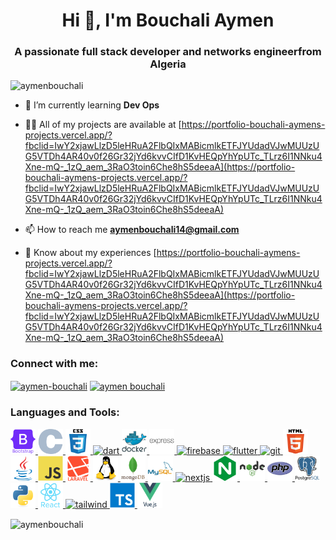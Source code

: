 <h1 align="center">Hi 👋, I'm Bouchali Aymen</h1>
<h3 align="center">A passionate full stack developer and networks engineerfrom Algeria</h3>

<p align="left"> <img src="https://komarev.com/ghpvc/?username=aymenbouchali&label=Profile%20views&color=0e75b6&style=flat" alt="aymenbouchali" /> </p>



- 🌱 I’m currently learning **Dev Ops**

- 👨‍💻 All of my projects are available at [https://portfolio-bouchali-aymens-projects.vercel.app/?fbclid=IwY2xjawLlzD5leHRuA2FlbQIxMABicmlkETFJYUdadVJwMUUzUG5VTDh4AR40v0f26Gr32jYd6kvvCIfD1KvHEQpYhYpUTc_TLrz6I1NNku4Xne-mQ-_1zQ_aem_3RaO3toin6Che8hS5deeaA](https://portfolio-bouchali-aymens-projects.vercel.app/?fbclid=IwY2xjawLlzD5leHRuA2FlbQIxMABicmlkETFJYUdadVJwMUUzUG5VTDh4AR40v0f26Gr32jYd6kvvCIfD1KvHEQpYhYpUTc_TLrz6I1NNku4Xne-mQ-_1zQ_aem_3RaO3toin6Che8hS5deeaA)

- 📫 How to reach me **aymenbouchali14@gmail.com**

- 📄 Know about my experiences [https://portfolio-bouchali-aymens-projects.vercel.app/?fbclid=IwY2xjawLlzD5leHRuA2FlbQIxMABicmlkETFJYUdadVJwMUUzUG5VTDh4AR40v0f26Gr32jYd6kvvCIfD1KvHEQpYhYpUTc_TLrz6I1NNku4Xne-mQ-_1zQ_aem_3RaO3toin6Che8hS5deeaA](https://portfolio-bouchali-aymens-projects.vercel.app/?fbclid=IwY2xjawLlzD5leHRuA2FlbQIxMABicmlkETFJYUdadVJwMUUzUG5VTDh4AR40v0f26Gr32jYd6kvvCIfD1KvHEQpYhYpUTc_TLrz6I1NNku4Xne-mQ-_1zQ_aem_3RaO3toin6Che8hS5deeaA)

<h3 align="left">Connect with me:</h3>
<p align="left">
<a href="https://linkedin.com/in/aymen-bouchali" target="blank"><img align="center" src="https://raw.githubusercontent.com/rahuldkjain/github-profile-readme-generator/master/src/images/icons/Social/linked-in-alt.svg" alt="aymen-bouchali" height="30" width="40" /></a>
<a href="https://fb.com/aymen bouchali" target="blank"><img align="center" src="https://raw.githubusercontent.com/rahuldkjain/github-profile-readme-generator/master/src/images/icons/Social/facebook.svg" alt="aymen bouchali" height="30" width="40" /></a>
</p>

<h3 align="left">Languages and Tools:</h3>
<p align="left"> <a href="https://getbootstrap.com" target="_blank" rel="noreferrer"> <img src="https://raw.githubusercontent.com/devicons/devicon/master/icons/bootstrap/bootstrap-plain-wordmark.svg" alt="bootstrap" width="40" height="40"/> </a> <a href="https://www.cprogramming.com/" target="_blank" rel="noreferrer"> <img src="https://raw.githubusercontent.com/devicons/devicon/master/icons/c/c-original.svg" alt="c" width="40" height="40"/> </a> <a href="https://www.w3schools.com/css/" target="_blank" rel="noreferrer"> <img src="https://raw.githubusercontent.com/devicons/devicon/master/icons/css3/css3-original-wordmark.svg" alt="css3" width="40" height="40"/> </a> <a href="https://dart.dev" target="_blank" rel="noreferrer"> <img src="https://www.vectorlogo.zone/logos/dartlang/dartlang-icon.svg" alt="dart" width="40" height="40"/> </a> <a href="https://www.docker.com/" target="_blank" rel="noreferrer"> <img src="https://raw.githubusercontent.com/devicons/devicon/master/icons/docker/docker-original-wordmark.svg" alt="docker" width="40" height="40"/> </a> <a href="https://expressjs.com" target="_blank" rel="noreferrer"> <img src="https://raw.githubusercontent.com/devicons/devicon/master/icons/express/express-original-wordmark.svg" alt="express" width="40" height="40"/> </a> <a href="https://firebase.google.com/" target="_blank" rel="noreferrer"> <img src="https://www.vectorlogo.zone/logos/firebase/firebase-icon.svg" alt="firebase" width="40" height="40"/> </a> <a href="https://flutter.dev" target="_blank" rel="noreferrer"> <img src="https://www.vectorlogo.zone/logos/flutterio/flutterio-icon.svg" alt="flutter" width="40" height="40"/> </a> <a href="https://git-scm.com/" target="_blank" rel="noreferrer"> <img src="https://www.vectorlogo.zone/logos/git-scm/git-scm-icon.svg" alt="git" width="40" height="40"/> </a> <a href="https://www.w3.org/html/" target="_blank" rel="noreferrer"> <img src="https://raw.githubusercontent.com/devicons/devicon/master/icons/html5/html5-original-wordmark.svg" alt="html5" width="40" height="40"/> </a> <a href="https://www.java.com" target="_blank" rel="noreferrer"> <img src="https://raw.githubusercontent.com/devicons/devicon/master/icons/java/java-original.svg" alt="java" width="40" height="40"/> </a> <a href="https://developer.mozilla.org/en-US/docs/Web/JavaScript" target="_blank" rel="noreferrer"> <img src="https://raw.githubusercontent.com/devicons/devicon/master/icons/javascript/javascript-original.svg" alt="javascript" width="40" height="40"/> </a> <a href="https://laravel.com/" target="_blank" rel="noreferrer"> <img src="https://raw.githubusercontent.com/devicons/devicon/master/icons/laravel/laravel-plain-wordmark.svg" alt="laravel" width="40" height="40"/> </a> <a href="https://www.linux.org/" target="_blank" rel="noreferrer"> <img src="https://raw.githubusercontent.com/devicons/devicon/master/icons/linux/linux-original.svg" alt="linux" width="40" height="40"/> </a> <a href="https://www.mongodb.com/" target="_blank" rel="noreferrer"> <img src="https://raw.githubusercontent.com/devicons/devicon/master/icons/mongodb/mongodb-original-wordmark.svg" alt="mongodb" width="40" height="40"/> </a> <a href="https://www.mysql.com/" target="_blank" rel="noreferrer"> <img src="https://raw.githubusercontent.com/devicons/devicon/master/icons/mysql/mysql-original-wordmark.svg" alt="mysql" width="40" height="40"/> </a> <a href="https://nextjs.org/" target="_blank" rel="noreferrer"> <img src="https://cdn.worldvectorlogo.com/logos/nextjs-2.svg" alt="nextjs" width="40" height="40"/> </a> <a href="https://www.nginx.com" target="_blank" rel="noreferrer"> <img src="https://raw.githubusercontent.com/devicons/devicon/master/icons/nginx/nginx-original.svg" alt="nginx" width="40" height="40"/> </a> <a href="https://nodejs.org" target="_blank" rel="noreferrer"> <img src="https://raw.githubusercontent.com/devicons/devicon/master/icons/nodejs/nodejs-original-wordmark.svg" alt="nodejs" width="40" height="40"/> </a> <a href="https://www.php.net" target="_blank" rel="noreferrer"> <img src="https://raw.githubusercontent.com/devicons/devicon/master/icons/php/php-original.svg" alt="php" width="40" height="40"/> </a> <a href="https://www.postgresql.org" target="_blank" rel="noreferrer"> <img src="https://raw.githubusercontent.com/devicons/devicon/master/icons/postgresql/postgresql-original-wordmark.svg" alt="postgresql" width="40" height="40"/> </a> <a href="https://www.python.org" target="_blank" rel="noreferrer"> <img src="https://raw.githubusercontent.com/devicons/devicon/master/icons/python/python-original.svg" alt="python" width="40" height="40"/> </a> <a href="https://reactjs.org/" target="_blank" rel="noreferrer"> <img src="https://raw.githubusercontent.com/devicons/devicon/master/icons/react/react-original-wordmark.svg" alt="react" width="40" height="40"/> </a> <a href="https://tailwindcss.com/" target="_blank" rel="noreferrer"> <img src="https://www.vectorlogo.zone/logos/tailwindcss/tailwindcss-icon.svg" alt="tailwind" width="40" height="40"/> </a> <a href="https://www.typescriptlang.org/" target="_blank" rel="noreferrer"> <img src="https://raw.githubusercontent.com/devicons/devicon/master/icons/typescript/typescript-original.svg" alt="typescript" width="40" height="40"/> </a> <a href="https://vuejs.org/" target="_blank" rel="noreferrer"> <img src="https://raw.githubusercontent.com/devicons/devicon/master/icons/vuejs/vuejs-original-wordmark.svg" alt="vuejs" width="40" height="40"/> </a> </p>



<p><img align="center" src="https://github-readme-streak-stats.herokuapp.com/?user=aymenbouchali&" alt="aymenbouchali" /></p>
